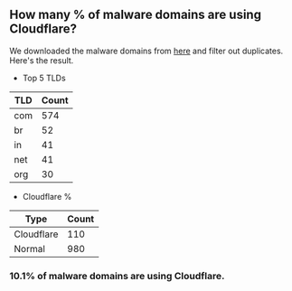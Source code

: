 ## How many % of malware domains are using Cloudflare?


We downloaded the malware domains from [here](https://urlhaus.abuse.ch) and filter out duplicates.
Here's the result.


[//]: # (start replacement)


- Top 5 TLDs

| TLD | Count |
| --- | --- |
| com | 574 |
| br | 52 |
| in | 41 |
| net | 41 |
| org | 30 |


- Cloudflare %

| Type | Count |
| --- | --- |
| Cloudflare | 110 |
| Normal | 980 |


### 10.1% of malware domains are using Cloudflare.